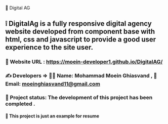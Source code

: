 📍 Digital AG

## ❕ DigitalAg is a fully responsive digital agency website developed from component base with html, css and javascript to provide a good user experience to the site user.

### 🔗 Website URL : https://moein-developer1.github.io/DigitalAG/

### ✍ Developers => 👨‍💼 Name: Mohammad Moein Ghiasvand , 📧 Email: moeinghiasvand11@gmail.com

### 📝 Project status: The development of this project has been completed .

#### 📌 This project is just an example for resume
